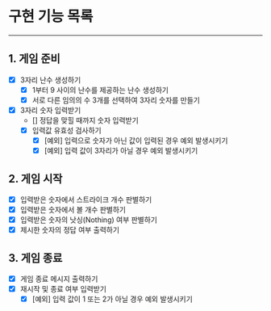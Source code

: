 # 구현 기능 목록

---

## 1. 게임 준비

- [x] 3자리 난수 생성하기
  - [x] 1부터 9 사이의 난수를 제공하는 난수 생성하기
  - [x] 서로 다른 임의의 수 3개를 선택하여 3자리 숫자를 만들기
   
- [x] 3자리 숫자 입력받기
  - [] 정답을 맞힐 때까지 숫자 입력받기
  - [x] 입력값 유효성 검사하기
    - [x] [예외] 입력으로 숫자가 아닌 값이 입력된 경우 예외 발생시키기
    - [x] [예외] 입력 값이 3자리가 아닐 경우 예외 발생시키기

## 2. 게임 시작

- [x] 입력받은 숫자에서 스트라이크 개수 판별하기  
- [x] 입력받은 숫자에서 볼 개수 판별하기
- [x] 입력받은 숫자의 낫싱(Nothing) 여부 판별하기
- [x] 제시한 숫자의 정답 여부 출력하기

## 3. 게임 종료

- [x] 게임 종료 메시지 출력하기
- [x] 재시작 및 종료 여부 입력받기
  - [x] [예외] 입력 값이 1 또는 2가 아닐 경우 예외 발생시키기
